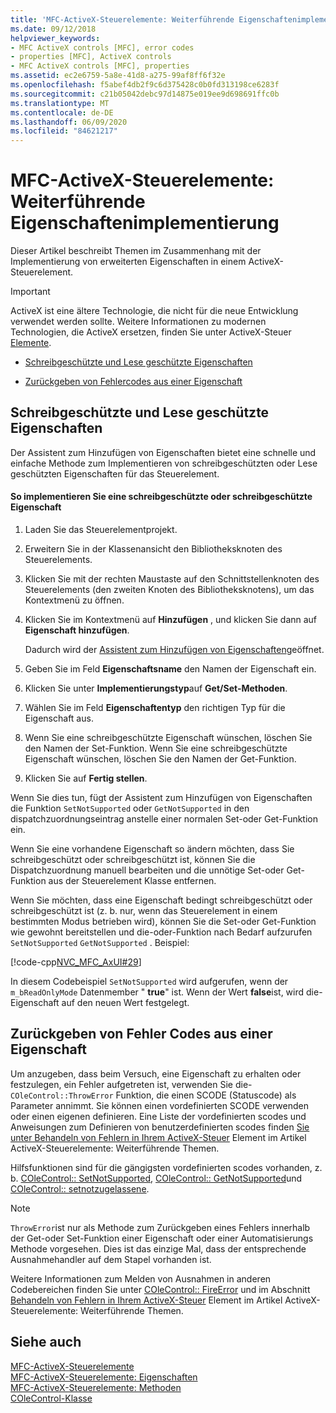 ```yaml
---
title: 'MFC-ActiveX-Steuerelemente: Weiterführende Eigenschaftenimplementierung'
ms.date: 09/12/2018
helpviewer_keywords:
- MFC ActiveX controls [MFC], error codes
- properties [MFC], ActiveX controls
- MFC ActiveX controls [MFC], properties
ms.assetid: ec2e6759-5a8e-41d8-a275-99af8ff6f32e
ms.openlocfilehash: f5abef4db2f9c6d375428c0b0fd313198ce6283f
ms.sourcegitcommit: c21b05042debc97d14875e019ee9d698691ffc0b
ms.translationtype: MT
ms.contentlocale: de-DE
ms.lasthandoff: 06/09/2020
ms.locfileid: "84621217"
---
```

# <a name="mfc-activex-controls-advanced-property-implementation"></a>MFC-ActiveX-Steuerelemente: Weiterführende Eigenschaftenimplementierung

Dieser Artikel beschreibt Themen im Zusammenhang mit der Implementierung von erweiterten Eigenschaften in einem ActiveX-Steuerelement.

>[!IMPORTANT]
> ActiveX ist eine ältere Technologie, die nicht für die neue Entwicklung verwendet werden sollte. Weitere Informationen zu modernen Technologien, die ActiveX ersetzen, finden Sie unter ActiveX-Steuer [Elemente](activex-controls.md).

- [Schreibgeschützte und Lese geschützte Eigenschaften](#_core_read2donly_and_write2donly_properties)

- [Zurückgeben von Fehlercodes aus einer Eigenschaft](#_core_returning_error_codes_from_a_property)

## <a name="read-only-and-write-only-properties"></a><a name="_core_read2donly_and_write2donly_properties"></a>Schreibgeschützte und Lese geschützte Eigenschaften

Der Assistent zum Hinzufügen von Eigenschaften bietet eine schnelle und einfache Methode zum Implementieren von schreibgeschützten oder Lese geschützten Eigenschaften für das Steuerelement.

#### <a name="to-implement-a-read-only-or-write-only-property"></a>So implementieren Sie eine schreibgeschützte oder schreibgeschützte Eigenschaft

1. Laden Sie das Steuerelementprojekt.

1. Erweitern Sie in der Klassenansicht den Bibliotheksknoten des Steuerelements.

1. Klicken Sie mit der rechten Maustaste auf den Schnittstellenknoten des Steuerelements (den zweiten Knoten des Bibliotheksknotens), um das Kontextmenü zu öffnen.

1. Klicken Sie im Kontextmenü auf **Hinzufügen** , und klicken Sie dann auf **Eigenschaft hinzufügen**.

   Dadurch wird der [Assistent zum Hinzufügen von Eigenschaften](../ide/names-add-property-wizard.md)geöffnet.

1. Geben Sie im Feld **Eigenschaftsname** den Namen der Eigenschaft ein.

1. Klicken Sie unter **Implementierungstyp**auf **Get/Set-Methoden**.

1. Wählen Sie im Feld **Eigenschaftentyp** den richtigen Typ für die Eigenschaft aus.

1. Wenn Sie eine schreibgeschützte Eigenschaft wünschen, löschen Sie den Namen der Set-Funktion. Wenn Sie eine schreibgeschützte Eigenschaft wünschen, löschen Sie den Namen der Get-Funktion.

1. Klicken Sie auf **Fertig stellen**.

Wenn Sie dies tun, fügt der Assistent zum Hinzufügen von Eigenschaften die Funktion `SetNotSupported` oder `GetNotSupported` in den dispatchzuordnungseintrag anstelle einer normalen Set-oder Get-Funktion ein.

Wenn Sie eine vorhandene Eigenschaft so ändern möchten, dass Sie schreibgeschützt oder schreibgeschützt ist, können Sie die Dispatchzuordnung manuell bearbeiten und die unnötige Set-oder Get-Funktion aus der Steuerelement Klasse entfernen.

Wenn Sie möchten, dass eine Eigenschaft bedingt schreibgeschützt oder schreibgeschützt ist (z. b. nur, wenn das Steuerelement in einem bestimmten Modus betrieben wird), können Sie die Set-oder Get-Funktion wie gewohnt bereitstellen und die-oder-Funktion nach Bedarf aufzurufen `SetNotSupported` `GetNotSupported` . Beispiel:

[!code-cpp[NVC_MFC_AxUI#29](codesnippet/cpp/mfc-activex-controls-advanced-property-implementation_1.cpp)]

In diesem Codebeispiel `SetNotSupported` wird aufgerufen, wenn der `m_bReadOnlyMode` Datenmember " **true**" ist. Wenn der Wert **false**ist, wird die-Eigenschaft auf den neuen Wert festgelegt.

## <a name="returning-error-codes-from-a-property"></a><a name="_core_returning_error_codes_from_a_property"></a>Zurückgeben von Fehler Codes aus einer Eigenschaft

Um anzugeben, dass beim Versuch, eine Eigenschaft zu erhalten oder festzulegen, ein Fehler aufgetreten ist, verwenden Sie die- `COleControl::ThrowError` Funktion, die einen SCODE (Statuscode) als Parameter annimmt. Sie können einen vordefinierten SCODE verwenden oder einen eigenen definieren. Eine Liste der vordefinierten scodes und Anweisungen zum Definieren von benutzerdefinierten scodes finden [Sie unter Behandeln von Fehlern in Ihrem ActiveX-Steuer](mfc-activex-controls-advanced-topics.md) Element im Artikel ActiveX-Steuerelemente: Weiterführende Themen.

Hilfsfunktionen sind für die gängigsten vordefinierten scodes vorhanden, z. b. [COleControl:: SetNotSupported](reference/colecontrol-class.md#setnotsupported), [COleControl:: GetNotSupported](reference/colecontrol-class.md#getnotsupported)und [COleControl:: setnotzugelassene](reference/colecontrol-class.md#setnotpermitted).

> [!NOTE]
> `ThrowError`ist nur als Methode zum Zurückgeben eines Fehlers innerhalb der Get-oder Set-Funktion einer Eigenschaft oder einer Automatisierungs Methode vorgesehen. Dies ist das einzige Mal, dass der entsprechende Ausnahmehandler auf dem Stapel vorhanden ist.

Weitere Informationen zum Melden von Ausnahmen in anderen Codebereichen finden Sie unter [COleControl:: FireError](reference/colecontrol-class.md#fireerror) und im Abschnitt [Behandeln von Fehlern in Ihrem ActiveX-Steuer](mfc-activex-controls-advanced-topics.md) Element im Artikel ActiveX-Steuerelemente: Weiterführende Themen.

## <a name="see-also"></a>Siehe auch

[MFC-ActiveX-Steuerelemente](mfc-activex-controls.md)<br/>
[MFC-ActiveX-Steuerelemente: Eigenschaften](mfc-activex-controls-properties.md)<br/>
[MFC-ActiveX-Steuerelemente: Methoden](mfc-activex-controls-methods.md)<br/>
[COleControl-Klasse](reference/colecontrol-class.md)
